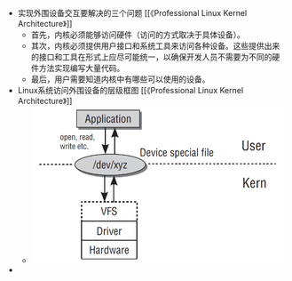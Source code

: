 - 实现外围设备交互要解决的三个问题 [[《Professional Linux Kernel Architecture》]]
	- 首先，内核必须能够访问硬件（访问的方式取决于具体设备）。
	- 其次，内核必须提供用户接口和系统工具来访问各种设备。这些提供出来的接口和工具在形式上应尽可能统一，以确保开发人员不需要为不同的硬件方法实现编写大量代码。
	- 最后，用户需要知道内核中有哪些可以使用的设备。
- Linux系统访问外围设备的层级框图 [[《Professional Linux Kernel Architecture》]]
	- ![image.png](../assets/image_1681051577897_0.png)
-